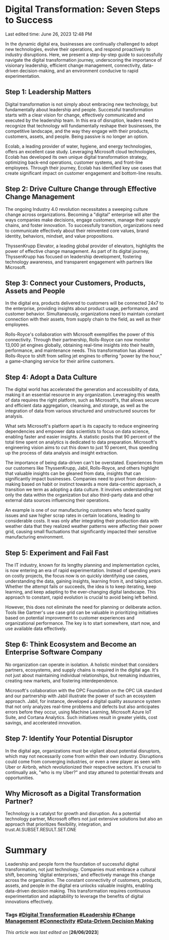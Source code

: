 # Digital Transformation: Seven Steps to Success

Last edited time: June 26, 2023 12:48 PM

In the dynamic digital era, businesses are continually challenged to adopt new technologies, evolve their operations, and respond proactively to industry disruptions. Here, we present a step-by-step guide to successfully navigate the digital transformation journey, underscoring the importance of visionary leadership, efficient change management, connectivity, data-driven decision-making, and an environment conducive to rapid experimentation.

## **Step 1: Leadership Matters**

Digital transformation is not simply about embracing new technology, but fundamentally about leadership and people. Successful transformation starts with a clear vision for change, effectively communicated and executed by the leadership team. In this era of disruption, leaders need to recognize that technology will fundamentally reshape their businesses, the competitive landscape, and the way they engage with their products, customers, assets, and people. Being passive is no longer an option.

Ecolab, a leading provider of water, hygiene, and energy technologies, offers an excellent case study. Leveraging Microsoft cloud technologies, Ecolab has developed its own unique digital transformation strategy, optimizing back-end operations, customer systems, and front-line employees. Through their journey, Ecolab has identified key use cases that create significant impact on customer engagement and bottom-line results.

## **Step 2: Drive Culture Change through Effective Change Management**

The ongoing Industry 4.0 revolution necessitates a sweeping culture change across organizations. Becoming a "digital" enterprise will alter the ways companies make decisions, engage customers, manage their supply chains, and foster innovation. To successfully transition, organizations need to communicate effectively about their reinvented core values, brand identity, behaviors, mindset, and value propositions.

ThyssenKrupp Elevator, a leading global provider of elevators, highlights the power of effective change management. As part of its digital journey, ThyssenKrupp has focused on leadership development, fostering technology awareness, and transparent engagement with partners like Microsoft.

## **Step 3: Connect your Customers, Products, Assets and People**

In the digital era, products delivered to customers will be connected 24x7 to the enterprise, providing insights about product usage, performance, and customer behavior. Simultaneously, organizations need to maintain constant connection with their assets, from supply chain to the field, as well as their employees.

Rolls-Royce's collaboration with Microsoft exemplifies the power of this connectivity. Through their partnership, Rolls-Royce can now monitor 13,000 jet engines globally, obtaining real-time insights into their health, performance, and maintenance needs. This transformation has allowed Rolls-Royce to shift from selling jet engines to offering "power by the hour," a game-changing service for their airline customers.

## **Step 4: Adopt a Data Culture**

The digital world has accelerated the generation and accessibility of data, making it an essential resource in any organization. Leveraging this wealth of data requires the right platform, such as Microsoft's, that allows secure and efficient data aggregation, cleansing, and storage, as well as the integration of data from various structured and unstructured sources for analysis.

What sets Microsoft's platform apart is its capacity to reduce engineering dependencies and empower data scientists to focus on data science, enabling faster and easier insights. A statistic posits that 90 percent of the total time spent on analytics is dedicated to data preparation. Microsoft's engineering vision aims to cut this down to just 10 percent, thus speeding up the process of data analysis and insight extraction.

The importance of being data-driven can't be overstated. Experiences from our customers like ThyssenKrupp, Jabil, Rolls-Royce, and others highlight that valuable insights can be gleaned from data, insights that can significantly impact businesses. Companies need to pivot from decision-making based on habit or instinct towards a more data-centric approach, a transition we term as adopting a data culture. It involves understanding not only the data within the organization but also third-party data and other external data sources influencing their operations.

An example is one of our manufacturing customers who faced quality issues and saw higher scrap rates in certain locations, leading to considerable costs. It was only after integrating their production data with weather data that they realized weather patterns were affecting their power grid, causing small fluctuations that significantly impacted their sensitive manufacturing environment.

## **Step 5: Experiment and Fail Fast**

The IT industry, known for its lengthy planning and implementation cycles, is now entering an era of rapid experimentation. Instead of spending years on costly projects, the focus now is on quickly identifying use cases, understanding the data, gaining insights, learning from it, and taking action. Whether the attempt fails or succeeds, the idea is to keep iterating, keep learning, and keep adapting to the ever-changing digital landscape. This approach to constant, rapid evolution is crucial to avoid being left behind.

However, this does not eliminate the need for planning or deliberate action. Tools like Gartner's use case grid can be valuable in prioritizing initiatives based on potential improvement to customer experiences and organizational performance. The key is to start somewhere, start now, and use available data effectively.

## **Step 6: Think Ecosystem and Become an Enterprise Software Company**

No organization can operate in isolation. A holistic mindset that considers partners, ecosystems, and supply chains is required in the digital age. It's not just about maintaining individual relationships, but remaking industries, creating new markets, and fostering interdependence.

Microsoft's collaboration with the OPC Foundation on the OPC UA standard and our partnership with Jabil illustrate the power of such an ecosystem approach. Jabil, for instance, developed a digital quality assurance system that not only analyzes real-time problems and defects but also anticipates errors before they occur, using Machine Learning, Microsoft Azure IoT Suite, and Cortana Analytics. Such initiatives result in greater yields, cost savings, and accelerated innovation.

## **Step 7: Identify Your Potential Disruptor**

In the digital age, organizations must be vigilant about potential disruptors, which may not necessarily come from within their own industry. Disruptions could come from converging industries, or even a new player as seen with Uber or Airbnb, which revolutionized their respective sectors. It's crucial to continually ask, "who is my Uber?" and stay attuned to potential threats and opportunities.

## **Why Microsoft as a Digital Transformation Partner?**

Technology is a catalyst for growth and disruption. As a potential technology partner, Microsoft offers not just extensive solutions but also an approach that prioritizes flexibility, integration, and trust.AI.SUBSET.RESULT.SET.ONE

# **Summary**

Leadership and people form the foundation of successful digital transformation, not just technology. Companies must embrace a cultural shift, becoming 'digital enterprises,' and effectively manage this change across the organization. The constant connectivity of customers, products, assets, and people in the digital era unlocks valuable insights, enabling data-driven decision making. This transformation requires continuous experimentation and adaptability to leverage the benefits of digital innovations effectively.

### **Tags [#Digital Transformation](https://chat.openai.com/?model=gpt-4) [#Leadership](https://chat.openai.com/?model=gpt-4) [#Change Management](https://chat.openai.com/?model=gpt-4) [#Connectivity](https://chat.openai.com/?model=gpt-4) [#Data-Driven Decision Making](https://chat.openai.com/?model=gpt-4)**

*This article was last edited on* [**26/06/2023**]
